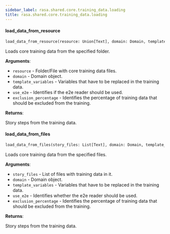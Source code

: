 ```yaml
---
sidebar_label: rasa.shared.core.training_data.loading
title: rasa.shared.core.training_data.loading
---
```

#### load\_data\_from\_resource

```python
load_data_from_resource(resource: Union[Text], domain: Domain, template_variables: Optional[Dict] = None, use_e2e: bool = False, exclusion_percentage: Optional[int] = None) -> List["StoryStep"]
```

Loads core training data from the specified folder.

**Arguments**:

- `resource` - Folder/File with core training data files.
- `domain` - Domain object.
- `template_variables` - Variables that have to be replaced in the training data.
- `use_e2e` - Identifies if the e2e reader should be used.
- `exclusion_percentage` - Identifies the percentage of training data that
  should be excluded from the training.
  

**Returns**:

  Story steps from the training data.

#### load\_data\_from\_files

```python
load_data_from_files(story_files: List[Text], domain: Domain, template_variables: Optional[Dict] = None, use_e2e: bool = False, exclusion_percentage: Optional[int] = None) -> List["StoryStep"]
```

Loads core training data from the specified files.

**Arguments**:

- `story_files` - List of files with training data in it.
- `domain` - Domain object.
- `template_variables` - Variables that have to be replaced in the training data.
- `use_e2e` - Identifies whether the e2e reader should be used.
- `exclusion_percentage` - Identifies the percentage of training data that
  should be excluded from the training.
  

**Returns**:

  Story steps from the training data.

